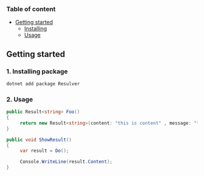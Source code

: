 ### Table of content
- [Getting started](#getting-started)
    - [Installing](#1-Installing-package)
    - [Usage](#2-Usage)



## Getting started
### 1. Installing package
  ```bash
  dotnet add package Resulver
  ```

  ### 2. Usage
   ```csharp
   public Result<string> Foo()
   {
        return new Result<string>(content: "this is content" , message: "this is message");
   }

   public void ShowResult()
   {
        var result = Do();
  
        Console.WriteLine(result.Content);
   }  
   ```
